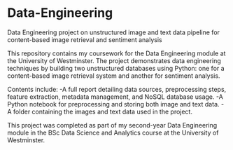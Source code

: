 # Data-Engineering
Data Engineering project on unstructured image and text data pipeline for content-based image retrieval and sentiment analysis

This repository contains my coursework for the Data Engineering module at the University of Westminster. The project demonstrates data engineering techniques by building two unstructured databases using Python: one for a content-based image retrieval system and another for sentiment analysis.

Contents include:
-A full report detailing data sources, preprocessing steps, feature extraction, metadata management, and NoSQL database usage.
-A Python notebook for preprocessing and storing both image and text data.
-A folder containing the images and text data used in the project.

This project was completed as part of my second-year Data Engineering module in the BSc Data Science and Analytics course at the University of Westminster.

